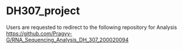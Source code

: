 # DH307_project

Users are requested to redirect to the following repository for Analysis
https://github.com/Pragyy-G/RNA_Sequencing_Analysis_DH_307_200020094
